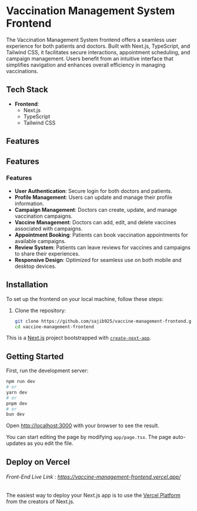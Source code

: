# Vaccination Management System Frontend

The Vaccination Management System frontend offers a seamless user experience for both patients and doctors. Built with Next.js, TypeScript, and Tailwind CSS, it facilitates secure interactions, appointment scheduling, and campaign management. Users benefit from an intuitive interface that simplifies navigation and enhances overall efficiency in managing vaccinations.

## Tech Stack

- **Frontend**:
  - Next.js
  - TypeScript
  - Tailwind CSS

## Features

## Features

### Features
- **User Authentication**: Secure login for both doctors and patients.
- **Profile Management**: Users can update and manage their profile information.
- **Campaign Management**: Doctors can create, update, and manage vaccination campaigns.
- **Vaccine Management**: Doctors can add, edit, and delete vaccines associated with campaigns.
- **Appointment Booking**: Patients can book vaccination appointments for available campaigns.
- **Review System**: Patients can leave reviews for vaccines and campaigns to share their experiences.
- **Responsive Design**: Optimized for seamless use on both mobile and desktop devices.


## Installation

To set up the frontend on your local machine, follow these steps:

1. Clone the repository:
   ```bash
   git clone https://github.com/sajib925/vaccine-management-frontend.git
   cd vaccine-management-frontend
This is a [Next.js](https://nextjs.org/) project bootstrapped with [`create-next-app`](https://github.com/vercel/next.js/tree/canary/packages/create-next-app).

## Getting Started

First, run the development server:

```bash
npm run dev
# or
yarn dev
# or
pnpm dev
# or
bun dev
```

Open [http://localhost:3000](http://localhost:3000) with your browser to see the result.

You can start editing the page by modifying `app/page.tsx`. The page auto-updates as you edit the file.


## Deploy on Vercel

###### Front-End Live Link : https://vaccine-management-frontend.vercel.app/

The easiest way to deploy your Next.js app is to use the [Vercel Platform](https://vercel.com/new?utm_medium=default-template&filter=next.js&utm_source=create-next-app&utm_campaign=create-next-app-readme) from the creators of Next.js.


